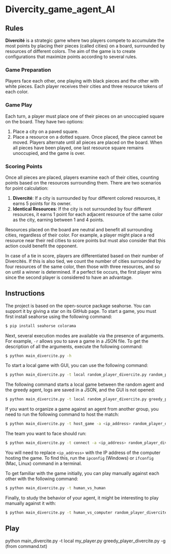 # Divercity_game_agent_AI

## Rules
**Divercité** is a strategic game where two players compete to accumulate the most points by placing their pieces (called cities) on a board, surrounded by resources of different colors. The aim of the game is to create configurations that maximize points according to several rules.

### Game Preparation
Players face each other, one playing with black pieces and the other with white pieces. Each player receives their cities and three resource tokens of each color.

### Game Play
Each turn, a player must place one of their pieces on an unoccupied square on the board. They have two options:
1. Place a city on a paved square.
2. Place a resource on a dotted square.
Once placed, the piece cannot be moved. Players alternate until all pieces are placed on the board. When all pieces have been played, one last resource square remains unoccupied, and the game is over.

### Scoring Points
Once all pieces are placed, players examine each of their cities, counting points based on the resources surrounding them. There are two scenarios for point calculation:
1. **Divercité**: If a city is surrounded by four different colored resources, it earns 5 points for its owner.
2. **Identical Resources**: If the city is not surrounded by four different resources, it earns 1 point for each adjacent resource of the same color as the city, earning between 1 and 4 points.

Resources placed on the board are neutral and benefit all surrounding cities, regardless of their color. For example, a player might place a red resource near their red cities to score points but must also consider that this action could benefit the opponent.

In case of a tie in score, players are differentiated based on their number of Divercités. If this is also tied, we count the number of cities surrounded by four resources of the same color, then those with three resources, and so on until a winner is determined. If a perfect tie occurs, the first player wins since the second player is considered to have an advantage.

## Instructions

The project is based on the open-source package seahorse. You can support it by giving a star on its GitHub page. To start a game, you must first install seahorse using the following command:
```bash
$ pip install seahorse colorama
```

Next, several execution modes are available via the presence of arguments. For example, `-r` allows you to save a game in a JSON file. To get the description of all the arguments, execute the following command:
```bash
$ python main_divercite.py -h
```

To start a local game with GUI, you can use the following command:
```bash
$ python main_divercite.py -t local random_player_divercite.py random_player_divercite.py
```

The following command starts a local game between the random agent and the greedy agent, logs are saved in a JSON, and the GUI is not opened:
```bash
$ python main_divercite.py -t local random_player_divercite.py greedy_player_divercite.py -r -g
```

If you want to organize a game against an agent from another group, you need to run the following command to host the match:
```bash
$ python main_divercite.py -t host_game -a <ip_address> random_player_divercite.py
```

The team you want to face should run:
```bash
$ python main_divercite.py -t connect -a <ip_address> random_player_divercite.py
```
You will need to replace `<ip_address>` with the IP address of the computer hosting the game. To find this, run the `ipconfig` (Windows) or `ifconfig` (Mac, Linux) command in a terminal.

To get familiar with the game initially, you can play manually against each other with the following command:
```bash
$ python main_divercite.py -t human_vs_human
```

Finally, to study the behavior of your agent, it might be interesting to play manually against it with:
```bash
$ python main_divercite.py -t human_vs_computer random_player_divercite.py
```

## Play
python main_divercite.py -t local my_player.py greedy_player_divercite.py -g (from command.txt)
